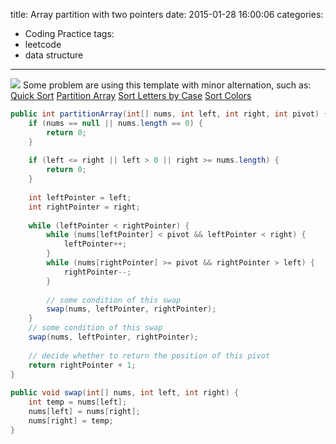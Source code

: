 title: Array partition with two pointers
date: 2015-01-28 16:00:06
categories: 
- Coding Practice
tags:
- leetcode
- data structure
---
![](/img/2015/01/leetcode-array.jpg)
Some problem are using this template with minor alternation, such as:
[Quick Sort](http://examples.javacodegeeks.com/core-java/quicksort-algorithm-in-java-code-example/)
[Partition Array](http://lintcode.com/en/problem/partition-array)
[Sort Letters by Case](http://lintcode.com/en/problem/sort-letters-by-case/)
[Sort Colors](http://lintcode.com/zh-cn/problem/sort-colors/)

```java
public int partitionArray(int[] nums, int left, int right, int pivot) {
    if (nums == null || nums.length == 0) {
        return 0;
    }
 
    if (left <= right || left > 0 || right >= nums.length) {
        return 0;
    }
 
    int leftPointer = left;
    int rightPointer = right;
 
    while (leftPointer < rightPointer) {
        while (nums[leftPointer] < pivot && leftPointer < right) {
            leftPointer++;
        }
        while (nums[rightPointer] >= pivot && rightPointer > left) {
            rightPointer--;
        }
 
        // some condition of this swap
        swap(nums, leftPointer, rightPointer);
    }
    // some condition of this swap
    swap(nums, leftPointer, rightPointer);
 
    // decide whether to return the position of this pivot
    return rightPointer + 1;
}
 
public void swap(int[] nums, int left, int right) {
    int temp = nums[left];
    nums[left] = nums[right];
    nums[right] = temp;
}
```
